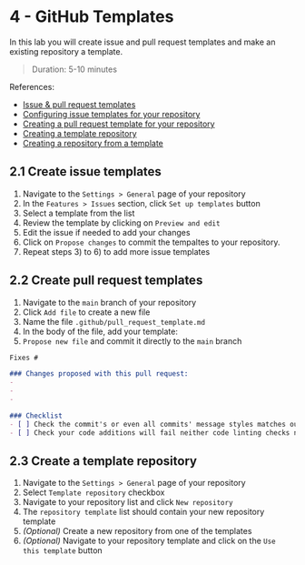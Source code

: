 # 4 - GitHub Templates
In this lab you will create issue and pull request templates and make an existing repository a template.
> Duration: 5-10 minutes

References:
- [Issue & pull request templates](https://docs.github.com/en/communities/using-templates-to-encourage-useful-issues-and-pull-requests)
- [Configuring issue templates for your repository](https://docs.github.com/en/communities/using-templates-to-encourage-useful-issues-and-pull-requests/configuring-issue-templates-for-your-repository)
- [Creating a pull request template for your repository](https://docs.github.com/en/communities/using-templates-to-encourage-useful-issues-and-pull-requests/creating-a-pull-request-template-for-your-repository)
- [Creating a template repository](https://docs.github.com/en/repositories/creating-and-managing-repositories/creating-a-template-repository)
- [Creating a repository from a template](https://docs.github.com/en/repositories/creating-and-managing-repositories/creating-a-repository-from-a-template)

## 2.1 Create issue templates

1. Navigate to the `Settings > General` page of your repository
2. In the `Features > Issues` section, click `Set up templates` button
3. Select a template from the list
4. Review the template by clicking on `Preview and edit`
5. Edit the issue if needed to add your changes
6. Click on `Propose changes` to commit the tempaltes to your repository. 
7. Repeat steps 3) to 6) to add more issue templates

## 2.2 Create pull request templates

1. Navigate to the `main` branch of your repository
2. Click `Add file` to create a new file
3. Name the file `.github/pull_request_template.md`
4. In the body of the file, add your template:
5. `Propose new file` and commit it directly to the `main` branch
```markdown
Fixes #

### Changes proposed with this pull request:
-  
- 
- 

### Checklist
- [ ] Check the commit's or even all commits' message styles matches our requested structure.
- [ ] Check your code additions will fail neither code linting checks nor unit test.

```

## 2.3 Create a template repository

1. Navigate to the `Settings > General` page of your repository
2. Select `Template repository` checkbox
3. Navigate to your repository list and click `New repository`
4. The `repository template` list should contain your new repository template
5. _(Optional)_ Create a new repository from one of the templates
6. _(Optional)_ Navigate to your repository template and click on the `Use this template` button

